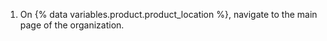 1. On {% data variables.product.product_location %}, navigate to the main page of the organization.
